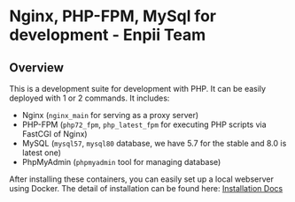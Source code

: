 # Nginx, PHP-FPM, MySql for development - Enpii Team

## Overview
This is a development suite for development with PHP. It can be easily deployed with 1 or 2 commands. It includes:
- Nginx (`nginx_main` for serving as a proxy server)
- PHP-FPM (`php72_fpm`, `php_latest_fpm` for executing PHP scripts via FastCGI of Nginx)
- MySQL (`mysql57`, `mysql80` database, we have 5.7 for the stable and 8.0 is latest one)
- PhpMyAdmin (`phpmyadmin` tool for managing database)

After installing these containers, you can easily set up a local webserver using Docker. 
The detail of installation can be found here: [Installation Docs](./002-Installation.md)